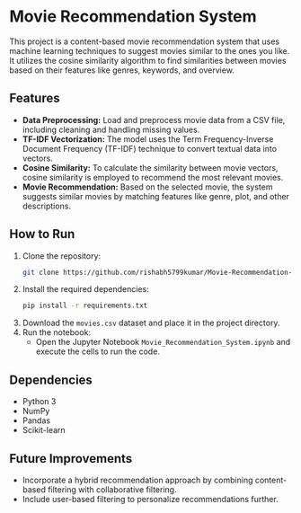 # Movie Recommendation System
This project is a content-based movie recommendation system that uses machine learning techniques to suggest movies similar to the ones you like. It utilizes the cosine similarity algorithm to find similarities between movies based on their features like genres, keywords, and overview.

## Features
- **Data Preprocessing:** Load and preprocess movie data from a CSV file, including cleaning and handling missing values.
- **TF-IDF Vectorization:** The model uses the Term Frequency-Inverse Document Frequency (TF-IDF) technique to convert textual data into vectors.
- **Cosine Similarity:** To calculate the similarity between movie vectors, cosine similarity is employed to recommend the most relevant movies.
- **Movie Recommendation:** Based on the selected movie, the system suggests similar movies by matching features like genre, plot, and other descriptions.

## How to Run
1. Clone the repository:
    ```bash
    git clone https://github.com/rishabh5799kumar/Movie-Recommendation-System
    ```
2. Install the required dependencies:
    ```bash
    pip install -r requirements.txt
    ```
3. Download the `movies.csv` dataset and place it in the project directory.
4. Run the notebook:
    - Open the Jupyter Notebook `Movie_Recommendation_System.ipynb` and execute the cells to run the code.
    
## Dependencies
- Python 3
- NumPy
- Pandas
- Scikit-learn

## Future Improvements
- Incorporate a hybrid recommendation approach by combining content-based filtering with collaborative filtering.
- Include user-based filtering to personalize recommendations further.
